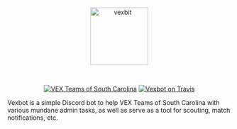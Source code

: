 <div align="center">
  <br />
  <p>
    <a href="https://vexbot.herokuapp.com/"><img src="https://cdn.discordapp.com/icons/310820885240217600/5c40b50a159efa10dfff51f99e14a2e0.png" width="130" alt="vexbit"/></a>
  </p>
  <br />
  <p>
    <a href="https://discord.gg/W9EcfQW"><img src="https://discordapp.com/api/guilds/310820885240217600/embed.png" alt="VEX Teams of South Carolina" /></a>
    <a href="https://travis-ci.org/MayorMonty/vexbot"><img src="https://travis-ci.org/MayorMonty/vexbot.svg?branch=master" alt="Vexbot on Travis" /></a>
  </p>
</div>


Vexbot is a simple Discord bot to help VEX Teams of South Carolina with various mundane admin tasks, as well as serve as a tool for scouting, match notifications, etc.
